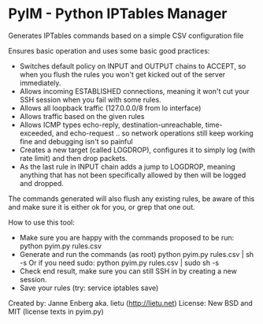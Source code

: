 # PyIM - Python IPTables Manager

Generates IPTables commands based on a simple CSV configuration file

Ensures basic operation and uses some basic good practices:
 - Switches default policy on INPUT and OUTPUT chains to ACCEPT, so when you
   flush the rules you won't get kicked out of the server immediately.
 - Allows incoming ESTABLISHED connections, meaning it won't cut your SSH
   session when you fail with some rules.
 - Allows all loopback traffic (127.0.0.0/8 from lo interface)
 - Allows traffic based on the given rules
 - Allows ICMP types echo-reply, destination-unreachable, time-exceeded, and
   echo-request .. so network operations still keep working fine and debugging
   isn't so painful
 - Creates a new target (called LOGDROP), configures it to simply log (with
   rate limit) and then drop packets.
 - As the last rule in INPUT chain adds a jump to LOGDROP, meaning anything
   that has not been specifically allowed by then will be logged and dropped.

The commands generated will also flush any existing rules, be aware of this and
make sure it is either ok for you, or grep that one out.

How to use this tool:
 - Make sure you are happy with the commands proposed to be run:
   python pyim.py rules.csv
 - Generate and run the commands (as root)
   python pyim.py rules.csv | sh -s
   Or if you need sudo:
   python pyim.py rules.csv | sudo sh -s
 - Check end result, make sure you can still SSH in by creating a new session.
 - Save your rules (try: service iptables save)


Created by: Janne Enberg aka. lietu (http://lietu.net)
License: New BSD and MIT (license texts in pyim.py)

